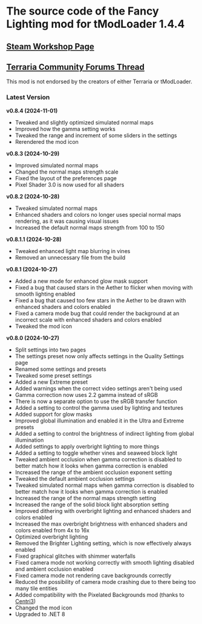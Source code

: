 ﻿# The source code of the Fancy Lighting mod for tModLoader 1.4.4

## [Steam Workshop Page](https://steamcommunity.com/sharedfiles/filedetails/?id=2822950837)
## [Terraria Community Forums Thread](https://forums.terraria.org/index.php?threads/fancy-lighting-mod.113067/)

This mod is not endorsed by the creators of either Terraria or tModLoader.

### Latest Version

**v0.8.4 (2024-11-01)**
- Tweaked and slightly optimized simulated normal maps
- Improved how the gamma setting works
- Tweaked the range and increment of some sliders in the settings
- Rerendered the mod icon

**v0.8.3 (2024-10-29)**
- Improved simulated normal maps
- Changed the normal maps strength scale
- Fixed the layout of the preferences page
- Pixel Shader 3.0 is now used for all shaders

**v0.8.2 (2024-10-28)**
- Tweaked simulated normal maps
- Enhanced shaders and colors no longer uses special normal maps rendering, as it was causing visual issues
- Increased the default normal maps strength from 100 to 150

**v0.8.1.1 (2024-10-28)**
- Tweaked enhanced light map blurring in vines
- Removed an unnecessary file from the build

**v0.8.1 (2024-10-27)**
- Added a new mode for enhanced glow mask support
- Fixed a bug that caused stars in the Aether to flicker when moving with smooth lighting enabled
- Fixed a bug that caused too few stars in the Aether to be drawn with enhanced shaders and colors enabled
- Fixed a camera mode bug that could render the background at an incorrect scale with enhanced shaders and colors enabled
- Tweaked the mod icon

**v0.8.0 (2024-10-27)**
- Split settings into two pages
- The settings preset now only affects settings in the Quality Settings page
- Renamed some settings and presets
- Tweaked some preset settings
- Added a new Extreme preset
- Added warnings when the correct video settings aren't being used
- Gamma correction now uses 2.2 gamma instead of sRGB
- There is now a separate option to use the sRGB transfer function
- Added a setting to control the gamma used by lighting and textures
- Added support for glow masks
- Improved global illumination and enabled it in the Ultra and Extreme presets
- Added a setting to control the brightness of indirect lighting from global illumination
- Added settings to apply overbright lighting to more things
- Added a setting to toggle whether vines and seaweed block light
- Tweaked ambient occlusion when gamma correction is disabled to better match how it looks when gamma correction is enabled
- Increased the range of the ambient occlusion exponent setting
- Tweaked the default ambient occlusion settings
- Tweaked simulated normal maps when gamma correction is disabled to better match how it looks when gamma correction is enabled
- Increased the range of the normal maps strength setting
- Increased the range of the solid block light absorption setting
- Improved dithering with overbright lighting and enhanced shaders and colors enabled
- Increased the max overbright brightness with enhanced shaders and colors enabled from 4x to 16x
- Optimized overbright lighting
- Removed the Brighter Lighting setting, which is now effectively always enabled
- Fixed graphical glitches with shimmer waterfalls
- Fixed camera mode not working correctly with smooth lighting disabled and ambient occlusion enabled
- Fixed camera mode not rendering cave backgrounds correctly
- Reduced the possibility of camera mode crashing due to there being too many tile entities
- Added compatibility with the Pixelated Backgrounds mod (thanks to [Centri3](https://github.com/Centri3))
- Changed the mod icon
- Upgraded to .NET 8